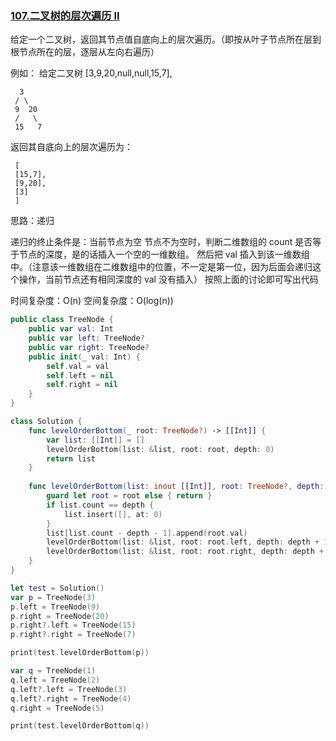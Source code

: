 ### [107.二叉树的层次遍历 II](https://leetcode-cn.com/problems/binary-tree-level-order-traversal-ii/solution/)

给定一个二叉树，返回其节点值自底向上的层次遍历。（即按从叶子节点所在层到根节点所在的层，逐层从左向右遍历）

 例如：
 给定二叉树 [3,9,20,null,null,15,7],

```
  3
 / \
 9  20
 /   \
 15   7
```

 返回其自底向上的层次遍历为：

```
 [
 [15,7],
 [9,20],
 [3]
 ]
```

 思路：递归

 递归的终止条件是：当前节点为空
 节点不为空时，判断二维数组的 count 是否等于节点的深度，是的话插入一个空的一维数组。
 然后把 val 插入到该一维数组中。（注意该一维数组在二维数组中的位置，不一定是第一位，因为后面会递归这个操作，当前节点还有相同深度的 val 没有插入）
 按照上面的讨论即可写出代码

 时间复杂度：O(n)
 空间复杂度：O(log(n))

```swift
public class TreeNode {
    public var val: Int
    public var left: TreeNode?
    public var right: TreeNode?
    public init(_ val: Int) {
        self.val = val
        self.left = nil
        self.right = nil
    }
}

class Solution {                    
    func levelOrderBottom(_ root: TreeNode?) -> [[Int]] {
        var list: [[Int]] = []
        levelOrderBottom(list: &list, root: root, depth: 0)
        return list
    }
    
    func levelOrderBottom(list: inout [[Int]], root: TreeNode?, depth: Int) {
        guard let root = root else { return }
        if list.count == depth {
            list.insert([], at: 0)
        }
        list[list.count - depth - 1].append(root.val)
        levelOrderBottom(list: &list, root: root.left, depth: depth + 1)
        levelOrderBottom(list: &list, root: root.right, depth: depth + 1)
    }
}

let test = Solution()
var p = TreeNode(3)
p.left = TreeNode(9)
p.right = TreeNode(20)
p.right?.left = TreeNode(15)
p.right?.right = TreeNode(7)

print(test.levelOrderBottom(p))

var q = TreeNode(1)
q.left = TreeNode(2)
q.left?.left = TreeNode(3)
q.left?.right = TreeNode(4)
q.right = TreeNode(5)

print(test.levelOrderBottom(q))
```

